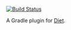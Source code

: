 [![Build Status](https://travis-ci.org/Codarama/diet-gradle-plugin.svg)](https://travis-ci.org/Codarama/diet-gradle-plugin)

A Gradle plugin for [Diet](https://github.com/Codarama/diet-engine).

